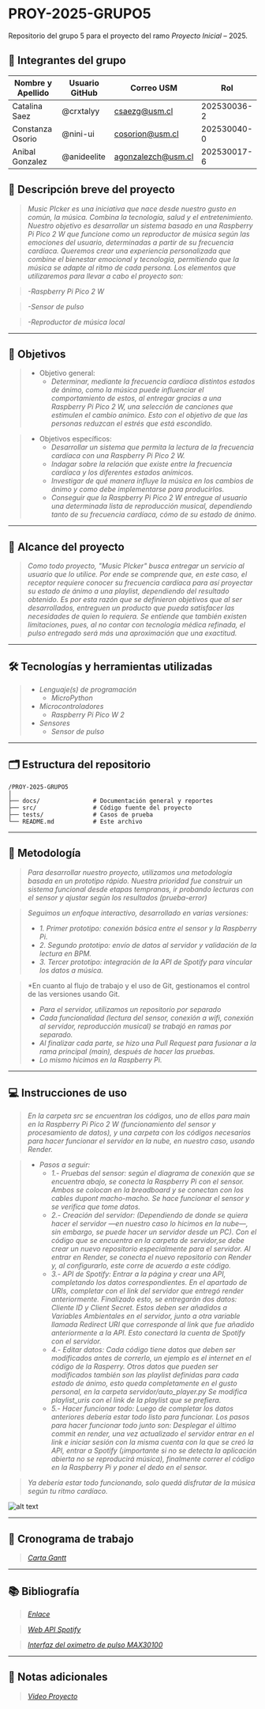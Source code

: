 # PROY-2025-GRUPO5

Repositorio del grupo 5 para el proyecto del ramo *Proyecto Inicial* – 2025.

## 👥 Integrantes del grupo

| Nombre y Apellido | Usuario GitHub | Correo USM               | Rol          |
| ----------------- | -------------- | ------------------------ | ------------ |
| Catalina Saez | @crxtalyy      | csaezg@usm.cl | 202530036-2 |
| Constanza Osorio | @nini-ui     | cosorion@usm.cl | 202530040-0|
| Anibal Gonzalez | @anideelite      | agonzalezch@usm.cl | 202530017-6 |


## 📝 Descripción breve del proyecto

> *Music PIcker es una iniciativa que nace desde nuestro gusto en común, la música. Combina la tecnología, salud y el entretenimiento. 
Nuestro objetivo es desarrollar un sistema basado en una Raspberry Pi Pico 2 W que funcione como un reproductor de música según las emociones del usuario, determinadas a partir de su frecuencia cardíaca.
Queremos crear una experiencia personalizada que combine el bienestar emocional y tecnología, permitiendo que la música se adapte al ritmo de cada persona. 
Los elementos que utilizaremos para llevar a cabo el proyecto son:*

>*-Raspberry Pi Pico 2 W*

>*-Sensor de pulso*

>*-Reproductor de música local*

---

## 🎯 Objetivos

>- Objetivo general:
 >    - *Determinar, mediante la frecuencia cardíaca distintos estados de ánimo, como la música puede influenciar el comportamiento de estos, al entregar gracias a una Raspberry Pi Pico 2 W, una selección de canciones que estimulen el cambio anímico. Esto con el objetivo de que las personas reduzcan el estrés que está escondido.*

>- Objetivos específicos:
  >   - *Desarrollar un sistema que permita la lectura de la frecuencia cardíaca con una Raspberry Pi Pico 2 W.*
  >   - *Indagar sobre la relación que existe entre la frecuencia cardíaca y los diferentes estados anímicos.*
  >   - *Investigar de qué manera influye la música en los cambios de ánimo y como debe implementarse para producirlos.*
  >   - *Conseguir que la Raspberry Pi Pico 2 W entregue al usuario una determinada lista de reproducción musical, dependiendo tanto de su frecuencia cardíaca, cómo de su estado de ánimo.*

---

## 🧩 Alcance del proyecto

>*Como todo proyecto, "Music PIcker" busca entregar un servicio al usuario que lo utilice. Por ende se comprende que, en este caso, el receptor requiere conocer su frecuencia cardíaca para así proyectar su estado de ánimo a una playlist, dependiendo del resultado obtenido. Es por esta razón que se definieron objetivos que al ser desarrollados, entreguen un producto que pueda satisfacer las necesidades de quien lo requiera. Se entiende que también existen limitaciones, pues, al no contar con tecnología médica refinada, el pulso entregado será más una aproximación que una exactitud.*

---

## 🛠️ Tecnologías y herramientas utilizadas

>- *Lenguaje(s) de programación*
>    - *MicroPython*
>- *Microcontroladores*
>    - *Raspberry Pi Pico W 2*
>- *Sensores*
>   - *Sensor de pulso*

---

## 🗂️ Estructura del repositorio

```
/PROY-2025-GRUPO5
│
├── docs/               # Documentación general y reportes
├── src/                # Código fuente del proyecto
├── tests/              # Casos de prueba
└── README.md           # Este archivo
```

---

## 🧪 Metodología

>*Para desarrollar nuestro proyecto, utilizamos una metodología basada en un prototipo rápido. Nuestra prioridad fue construir un sistema funcional desde etapas tempranas, ir probando lecturas con el sensor y ajustar según los resultados (prueba-error)*

>*Seguimos un enfoque interactivo, desarrollado en varias versiones:*
>- *1. Primer prototipo: conexión básica entre el sensor y la Raspberry Pi.*
>- *2. Segundo prototipo: envío de datos al servidor y validación de la lectura en BPM.*
>- *3. Tercer prototipo: integración de la API de Spotify para vincular los datos a música.*

>*En cuanto al flujo de trabajo y el uso de Git, gestionamos el control de las versiones usando Git.
>- *Para el servidor, utilizamos un repositorio por separado*
>- *Cada funcionalidad (lectura del sensor, conexión a wifi, conexión al servidor, reproducción musical) se trabajó en ramas por separado.*
>- *Al finalizar cada parte, se hizo una Pull Request para fusionar a la rama principal (main), después de hacer las pruebas.*
>- *Lo mismo hicimos en la Raspberry Pi.*

---

## 💻 Instrucciones de uso

>*En la carpeta src se encuentran los códigos, uno de ellos para main en la Raspberry Pi Pico 2 W (funcionamiento del sensor y procesamiento de datos), y una carpeta con los códigos necesarios para hacer funcionar el servidor en la nube, en nuestro caso, usando Render.*

>- *Pasos a seguir:*
>    - *1.- Pruebas del sensor: según el diagrama de conexión que se encuentra abajo, se conecta la Raspberry Pi con el sensor. Ambos se colocan en la breadboard y se conectan con los cables dupont macho-macho. Se hace funcionar el sensor y se verifica que tome datos.*
>    - *2.- Creación del servidor: (Dependiendo de donde se quiera hacer el servidor  —en nuestro caso lo hicimos en la nube—, sin embargo, se puede hacer un servidor desde un PC). Con el código que se encuentra en la carpeta de servidor,se debe crear un nuevo repositorio especialmente para el servidor. Al entrar en Render, se conecta el nuevo repositorio con Render y, al configurarlo, este corre de acuerdo a este código.*
>    - *3.- API de Spotify: Entrar a la página y crear una API, completando los datos correspondientes. En el apartado de URIs, completar con el link del servidor que entregó render anteriormente. Finalizado esto, se entregarán dos datos: Cliente ID y Client Secret. Estos deben ser añadidos a Variables Ambientales en el servidor, junto a otra variable llamada Redirect URI que corresponde al link que fue añadido anteriormente a la API. Esto conectará la cuenta de Spotify con el servidor.*
>    - *4.- Editar datos: Cada código tiene datos que deben ser modificados antes de correrlo, un ejemplo es el internet en el código de la Rasperry. Otros datos que pueden ser modificados también son las playlist definidas para cada estado de ánimo, esto queda completamente en el gusto personal, en la carpeta servidor/auto_player.py Se modifica playlist_uris con el link de la playlist que se prefiera.*
>    - *5.- Hacer funcionar todo: Luego de completar los datos anteriores debería estar todo listo para funcionar. Los pasos para hacer funcionar todo junto son: Desplegar el último commit en render, una vez actualizado el servidor entrar en el link e iniciar sesión con la misma cuenta con la que se creó la API, entrar a Spotify (¡importante si no se detecta la aplicación abierta no se reproducirá música), finalmente correr el código en la Raspberry Pi y poner el dedo en el sensor.*

>*Ya debería estar todo funcionando, solo quedá disfrutar de la música según tu ritmo cardíaco.*

![alt text](docs/diagrama.jpeg)

---

## 📅 Cronograma de trabajo


>*[Carta Gantt](https://drive.google.com/file/d/1qpgkW8skJyOqvOBeiSnrYWa-JTEYBuSH/view?usp=sharing)*


---

## 📚 Bibliografía

>*[Enlace](https://google.com)*

>*[Web API Spotify](https://developer.spotify.com/documentation/web-api)*

>*[Interfaz del oximetro de pulso MAX30100](https://lastminuteengineers-com.translate.goog/max30100-pulse-oximeter-heart-rate-sensor-arduino-tutorial/?_x_tr_sl=en&_x_tr_tl=es&_x_tr_hl=es&_x_tr_pto=tc)*

---

## 📌 Notas adicionales

> *[Video Proyecto](https://youtu.be/E92vWoTAzts?si=Z2R7ICyxwBZdvsdc)*
